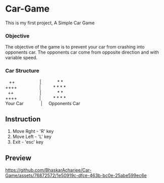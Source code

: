 # Car-Game
This is my first project, A Simple Car Game
### Objective
The objective of the game is to prevent your car from crashing into opponents car. The opponents car come from opposite direction and with variable speed.
### Car Structure
&nbsp;&nbsp; ++ &nbsp;&nbsp;&nbsp;&nbsp;&nbsp;&nbsp;&nbsp;&nbsp;&nbsp;&nbsp;&nbsp;&nbsp;&nbsp;&nbsp;&nbsp;&nbsp;&nbsp;&nbsp;              | &nbsp;  &nbsp;&nbsp;&nbsp;&nbsp;&nbsp;&nbsp;&nbsp;&nbsp;&nbsp;  * *
<br /> ++++     &nbsp;&nbsp;&nbsp;&nbsp;&nbsp;&nbsp;&nbsp;&nbsp;&nbsp;&nbsp;&nbsp;&nbsp;&nbsp;&nbsp;&nbsp;&nbsp;&nbsp;| &nbsp;&nbsp;&nbsp;&nbsp;&nbsp;&nbsp;&nbsp;&nbsp;  * * * *
<br /> &nbsp; ++ &nbsp;&nbsp;&nbsp;&nbsp;&nbsp;&nbsp;&nbsp;&nbsp;&nbsp;&nbsp;&nbsp;&nbsp;&nbsp;&nbsp;&nbsp;&nbsp;&nbsp; &nbsp;&nbsp;| &nbsp;&nbsp;&nbsp;&nbsp;&nbsp;&nbsp;&nbsp;&nbsp;&nbsp;  &nbsp;  * * 
<br /> ++++     &nbsp;&nbsp;&nbsp;&nbsp;&nbsp;&nbsp;&nbsp;&nbsp;&nbsp;&nbsp;&nbsp;&nbsp;&nbsp;&nbsp;&nbsp;&nbsp;&nbsp;| &nbsp;&nbsp;&nbsp;&nbsp;&nbsp;&nbsp;&nbsp;&nbsp;  * * * *
<br /> Your Car&nbsp;&nbsp;&nbsp;&nbsp;&nbsp;&nbsp;&nbsp;&nbsp;&nbsp;&nbsp;&nbsp;&nbsp;&nbsp;&nbsp;| &nbsp;&nbsp;&nbsp; Opponents Car
## Instruction
1. Move Rght - 'R' key
2. Move Left - 'L' key
3. Exit - 'esc' key
## Preview

https://github.com/BhaskarAcharjee/Car-Game/assets/76872572/1e50919c-dfce-463b-bc0e-25abe599ec6e

